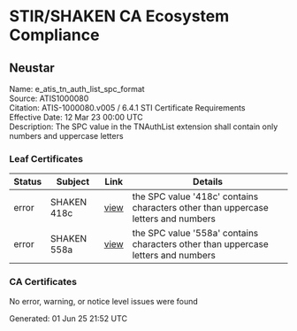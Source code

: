 # STIR/SHAKEN CA Ecosystem Compliance

## Neustar

Name: e_atis_tn_auth_list_spc_format\
Source: ATIS1000080\
Citation: ATIS-1000080.v005 / 6.4.1 STI Certificate Requirements\
Effective Date: 12 Mar 23 00:00 UTC\
Description: The SPC value in the TNAuthList extension shall contain only numbers and uppercase letters

### Leaf Certificates

| Status | Subject | Link | Details |
|--------|---------|------|---------|
| error | SHAKEN 418c | [view](../../CERTS/7cba7a88ee508d4394523cb770b00f1f3b59865f7561847cab1684b93b3371a3/README.md) | the SPC value '418c' contains characters other than uppercase letters and numbers |
| error | SHAKEN 558a | [view](../../CERTS/6af235e2580e430922580fbdf255be09b24d784d63ddd118d338dd2527a6fa36/README.md) | the SPC value '558a' contains characters other than uppercase letters and numbers |

### CA Certificates

No error, warning, or notice level issues were found


Generated: 01 Jun 25 21:52 UTC